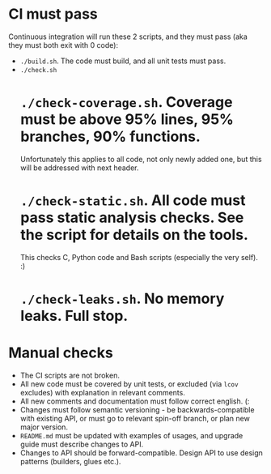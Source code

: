 # CI must pass

Continuous integration will run these 2 scripts, and they must pass (aka they must both exit with 0 code):
- `./build.sh`. The code must build, and all unit tests must pass.
- `./check.sh`
  # `./check-coverage.sh`. Coverage must be above 95% lines, 95% branches, 90% functions.
    Unfortunately this applies to all code, not only newly added one, but this will be addressed with next header.
  # `./check-static.sh`. All code must pass static analysis checks. See the script for details on the tools.
    This checks C, Python code and Bash scripts (especially the very self). :)
  # `./check-leaks.sh`. No memory leaks. Full stop.

# Manual checks

- The CI scripts are not broken.
- All new code must be covered by unit tests, or excluded (via `lcov` excludes) with explanation in relevant comments.
- All new comments and documentation must follow correct english. (:
- Changes must follow semantic versioning - be backwards-compatible with existing API, or must go to relevant spin-off branch, or plan new major version.
- `README.md` must be updated with examples of usages, and upgrade guide must describe changes to API.
- Changes to API should be forward-compatible. Design API to use design patterns (builders, glues etc.).
